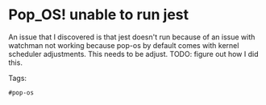 # Pop_OS! unable to run jest

An issue that I discovered is that jest doesn't run because of an issue with
watchman not working because pop-os by default comes with kernel scheduler
adjustments.  This needs to be adjust.  TODO: figure out how I did this.

Tags:

    #pop-os

